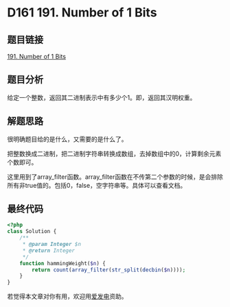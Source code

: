 # D161 191. Number of 1 Bits

## 题目链接

[191. Number of 1 Bits](https://leetcode.com/problems/number-of-1-bits/)

## 题目分析

给定一个整数，返回其二进制表示中有多少个1。即，返回其汉明权重。

## 解题思路

很明确题目给的是什么，又需要的是什么了。

把整数换成二进制，把二进制字符串转换成数组，去掉数组中的0，计算剩余元素个数即可。

这里用到了array\_filter函数。array\_filter函数在不传第二个参数的时候，是会排除所有非true值的。包括0，false，空字符串等。具体可以查看文档。

## 最终代码

```php
<?php
class Solution {
    /**
     * @param Integer $n
     * @return Integer
     */
    function hammingWeight($n) {
        return count(array_filter(str_split(decbin($n))));
    }
}
```

若觉得本文章对你有用，欢迎用[爱发电](https://afdian.net/@skys215)资助。

